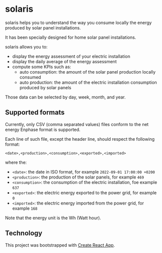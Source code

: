 # solaris

solaris helps you to understand the way you consume locally the energy produced by solar panel
installations.

It has been specially designed for home solar panel installations.

solaris allows you to:

* display the energy assessment of your electric installation
* display the daily average of the energy assessment
* compute some KPIs such as:
    * auto consumption: the amount of the solar panel production locally consumed
    * auto production: the amount of the electric installation consumption produced by solar panels

Those data can be selected by day, week, month, and year.

## Supported formats

Currently, only CSV (comma separated values) files conform to the net energy Enphase format is
supported.

Each line of such file, except the header line, should respect the following format:

`<date>,<production>,<consumption>,<exported>,<imported>`

where the:

* `<date>`: the date in ISO format, for example `2022-09-01 17:00:00 +0200`
* `<production>`: the production of the solar panels, for example `469`
* `<consumption>`: the consumption of the electric installation, foe example `637`
* `<exported>`: the electric energy exported to the power grid, for example `0`
* `<imported>`: the electric energy imported from the power grid, for example `168`

Note that the energy unit is the Wh (Watt hour).

## Technology

This project was bootstrapped with [Create React App](https://github.com/facebook/create-react-app).